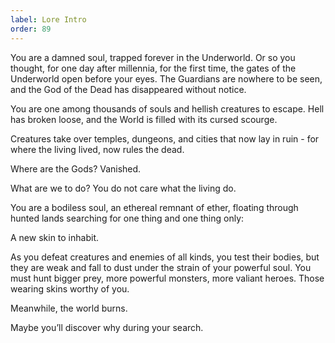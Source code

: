 ```yaml
---
label: Lore Intro
order: 89
---
```


You are a damned soul, trapped forever in the Underworld. Or so you thought, for one day after millennia, for the first time, the gates of the Underworld open before your eyes. The Guardians are nowhere to be seen, and the God of the Dead has disappeared without notice.

You are one among thousands of souls and hellish creatures to escape. Hell has broken loose, and the World is filled with its cursed scourge. 

Creatures take over temples, dungeons, and cities that now lay in ruin - for where the living lived, now rules the dead. 

Where are the Gods? Vanished. 

What are we to do? You do not care what the living do. 

You are a bodiless soul, an ethereal remnant of ether, floating through hunted lands searching for one thing and one thing only: 

A new skin to inhabit.

As you defeat creatures and enemies of all kinds, you test their bodies, but they are weak and fall to dust under the strain of your powerful soul. You must hunt bigger prey, more powerful monsters, more valiant heroes.  Those wearing skins worthy of you.

Meanwhile, the world burns. 

Maybe you’ll discover why during your search.
